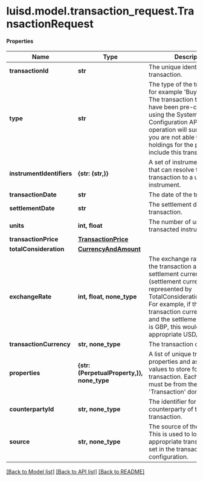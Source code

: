 # luisd.model.transaction_request.TransactionRequest

#### Properties
Name | Type | Description | Notes
------------ | ------------- | ------------- | -------------
**transactionId** | **str** | The unique identifier of the transaction. | 
**type** | **str** | The type of the transaction, for example &#x27;Buy&#x27; or &#x27;Sell&#x27;. The transaction type must have been pre-configured using the System Configuration API. If not, this operation will succeed but you are not able to calculate holdings for the portfolio that include this transaction. | 
**instrumentIdentifiers** | **{str: (str,)}** | A set of instrument identifiers that can resolve the transaction to a unique instrument. | 
**transactionDate** | **str** | The date of the transaction. | 
**settlementDate** | **str** | The settlement date of the transaction. | 
**units** | **int, float** | The number of units of the transacted instrument. | 
**transactionPrice** | [**TransactionPrice**](TransactionPrice.md) |  | [optional] 
**totalConsideration** | [**CurrencyAndAmount**](CurrencyAndAmount.md) |  | 
**exchangeRate** | **int, float, none_type** | The exchange rate between the transaction and settlement currency (settlement currency being represented by TotalConsideration.Currency). For example, if the transaction currency is USD and the settlement currency is GBP, this would be the appropriate USD/GBP rate. | [optional] 
**transactionCurrency** | **str, none_type** | The transaction currency. | [optional] 
**properties** | **{str: (PerpetualProperty,)}, none_type** | A list of unique transaction properties and associated values to store for the transaction. Each property must be from the &#x27;Transaction&#x27; domain. | [optional] 
**counterpartyId** | **str, none_type** | The identifier for the counterparty of the transaction. | [optional] 
**source** | **str, none_type** | The source of the transaction. This is used to look up the appropriate transaction group set in the transaction type configuration. | [optional] 

[[Back to Model list]](../../README.md#documentation-for-models) [[Back to API list]](../../README.md#documentation-for-api-endpoints) [[Back to README]](../../README.md)

